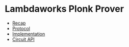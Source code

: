 # Lambdaworks Plonk Prover

- [Recap](./recap.md)
- [Protocol](./protocol.md)
- [Implementation](./implementation.md)
- [Circuit API](./constraint_system.md)